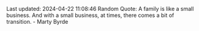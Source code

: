 Last updated: 2024-04-22 11:08:46
Random Quote: A family is like a small business. And with a small business, at times, there comes a bit of transition. - Marty Byrde